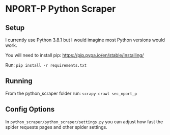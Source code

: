 # NPORT-P Python Scraper

## Setup

I currently use Python 3.8.1 but I would imagine most Python versions would work.

You will need to install pip: https://pip.pypa.io/en/stable/installing/

Run: `pip install -r requirements.txt`

## Running

From the python_scraper folder run: `scrapy crawl sec_nport_p`

## Config Options

In `python_scraper/python_scraper/settings.py` you can adjust how fast the spider requests pages and other spider
settings.